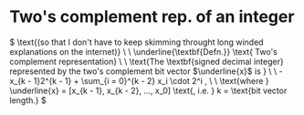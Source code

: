# Two's complement rep. of an integer



<script src="https://cdn.mathjax.org/mathjax/latest/MathJax.js?config=TeX-AMS-MML_HTMLorMML" type="text/javascript"></script>

$
\text{(so that I don't have to keep skimming throught long winded explanations on the internet)}
\\
\\
\underline{\textbf{Defn.}} \text{ Two's complement representation}
\\
\\
\text{The \textbf{signed decimal integer} represented by the two's complement bit vector  $\underline{x}$ is }
\\
\\
-x_{k - 1}2^{k - 1} + \sum_{i = 0}^{k - 2} x_i \cdot 2^i ,
\\
\\
\text{where } \underline{x} = [x_{k - 1}, x_{k - 2}, ..., x_0] \text{, i.e. } k = \text{bit vector length.}
$
